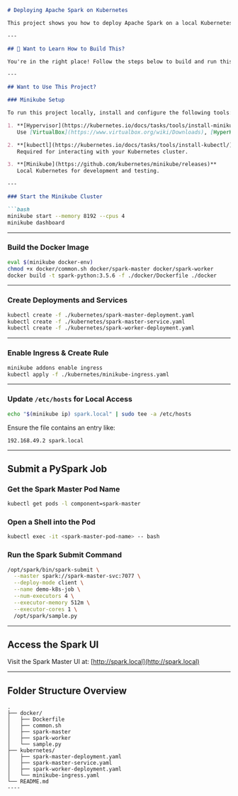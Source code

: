 ````markdown
# Deploying Apache Spark on Kubernetes

This project shows you how to deploy Apache Spark on a local Kubernetes cluster using Minikube.

---

## 🔧 Want to Learn How to Build This?

You're in the right place! Follow the steps below to build and run this project.

---

## Want to Use This Project?

### Minikube Setup

To run this project locally, install and configure the following tools:

1. **[Hypervisor](https://kubernetes.io/docs/tasks/tools/install-minikube/#install-a-hypervisor)**  
   Use [VirtualBox](https://www.virtualbox.org/wiki/Downloads), [HyperKit](https://github.com/moby/hyperkit), or another hypervisor supported by your OS.

2. **[kubectl](https://kubernetes.io/docs/tasks/tools/install-kubectl/)**  
   Required for interacting with your Kubernetes cluster.

3. **[Minikube](https://github.com/kubernetes/minikube/releases)**  
   Local Kubernetes for development and testing.

---

### Start the Minikube Cluster

```bash
minikube start --memory 8192 --cpus 4
minikube dashboard
````

---

### Build the Docker Image

```bash
eval $(minikube docker-env)
chmod +x docker/common.sh docker/spark-master docker/spark-worker
docker build -t spark-python:3.5.6 -f ./docker/Dockerfile ./docker
```

---

### Create Deployments and Services

```bash
kubectl create -f ./kubernetes/spark-master-deployment.yaml
kubectl create -f ./kubernetes/spark-master-service.yaml
kubectl create -f ./kubernetes/spark-worker-deployment.yaml
```

---

### Enable Ingress & Create Rule

```bash
minikube addons enable ingress
kubectl apply -f ./kubernetes/minikube-ingress.yaml
```

---

### Update `/etc/hosts` for Local Access

```bash
echo "$(minikube ip) spark.local" | sudo tee -a /etc/hosts
```

Ensure the file contains an entry like:

```
192.168.49.2 spark.local
```

---

## Submit a PySpark Job

### Get the Spark Master Pod Name

```bash
kubectl get pods -l component=spark-master
```

### Open a Shell into the Pod

```bash
kubectl exec -it <spark-master-pod-name> -- bash
```

### Run the Spark Submit Command

```bash
/opt/spark/bin/spark-submit \
  --master spark://spark-master-svc:7077 \
  --deploy-mode client \
  --name demo-k8s-job \
  --num-executors 4 \
  --executor-memory 512m \
  --executor-cores 1 \
  /opt/spark/sample.py
```

---

## Access the Spark UI

Visit the Spark Master UI at:
[http://spark.local](http://spark.local)

---

## Folder Structure Overview

```
.
├── docker/
│   ├── Dockerfile
│   ├── common.sh
│   ├── spark-master
│   ├── spark-worker
│   └── sample.py
├── kubernetes/
│   ├── spark-master-deployment.yaml
│   ├── spark-master-service.yaml
│   ├── spark-worker-deployment.yaml
│   └── minikube-ingress.yaml
└── README.md
----
```
